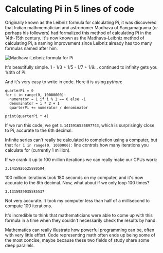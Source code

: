 # Calculating Pi in 5 lines of code

Originally known as the Leibniz formula for calculating Pi, it was discovered that Indian mathmematician and astronomer Madhava of Sangamagrama (or perhaps his followers) had formalized this method of calculating Pi in the 14th-15th century. It's now known as the Madhava–Leibniz method of calculating Pi, a naming improvement since Leibniz already has too many formulas named after him.

![Madhava-Leibniz formula for Pi](/blog/images/leibniz.svg)

It's beautifully simple. 1 - 1/3 + 1/5 - 1/7 + 1/9... continued to infinity gets you 1/4th of Pi.

And it's very easy to write in code. Here it is using *python*:

```
quarterPi = 0
for i in range(0, 10000000):
  numerator = 1 if i % 2 == 0 else -1
  denominator = i * 2 + 1
  quarterPi += numerator / denominator

print(quarterPi * 4)
```

If we run this code, we get `3.1415916535897743`, which is surprisingly close to Pi, accurate to the 6th decimal.

Infinite series can't really be calculated to completion using a computer, but that `for i in range(0, 1000000):` line controls how many iterations you calculate for (currently 1 million). 

If we crank it up to 100 million iterations we can really make our CPUs work:

`3.1415926525880504`

100 million iterations took 180 seconds on my computer, and it's now accurate to the 8th decimal.
Now, what about if we only loop 100 times? 

`3.1315929035585537` 

Not very accurate. It took my computer less than half of a millisecond to compute 100 iterations. 

It's incredible to think that mathematicians were able to come up with this formula in a time when they couldn't necessarily check the results by hand.

Mathematics can really illustrate how powerful programming can be, often with very little effort. Code representing math often ends up being some of the most concise, maybe because these two fields of study share some deep parallels.
